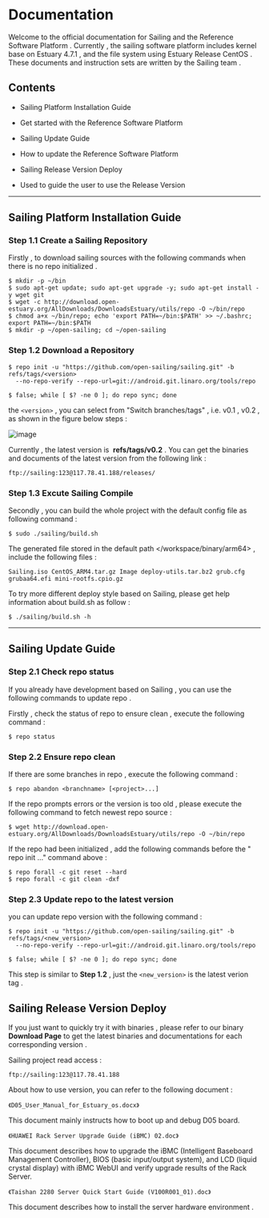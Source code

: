 # Documentation

  Welcome to the official documentation for Sailing and the Reference Software Platform . Currently , the sailing software platform includes kernel base on Estuary 4.7.1 , and the file system using Estuary Release CentOS . These documents and instruction sets are written by the Sailing team .

## Contents

- Sailing Platform Installation Guide

 - Get started with the Reference Software Platform

- Sailing Update Guide

 - How to update the Reference Software Platform

- Sailing Release Version Deploy

 - Used to guide the user to use the Release Version

***

## Sailing Platform Installation Guide

### Step 1.1 Create a Sailing Repository

Firstly , to download sailing sources with the following commands when there is no repo initialized .

    $ mkdir -p ~/bin
    $ sudo apt-get update; sudo apt-get upgrade -y; sudo apt-get install -y wget git 
    $ wget -c http://download.open-estuary.org/AllDownloads/DownloadsEstuary/utils/repo -O ~/bin/repo
    $ chmod a+x ~/bin/repo; echo 'export PATH=~/bin:$PATH' >> ~/.bashrc; export PATH=~/bin:$PATH
    $ mkdir -p ~/open-sailing; cd ~/open-sailing

### Step 1.2 Download a Repository

    $ repo init -u "https://github.com/open-sailing/sailing.git" -b refs/tags/<version> 
      --no-repo-verify --repo-url=git://android.git.linaro.org/tools/repo

    $ false; while [ $? -ne 0 ]; do repo sync; done

the `<version>` , you can select from "Switch branches/tags" , i.e. v0.1 , v0.2 , as shown in the figure below steps :

![image](https://github.com/open-sailing/sailing/blob/master/screenshots/version_select.png)

Currently , the latest version is  **refs/tags/v0.2** .
You can get the binaries and documents of the latest version from the following link :

    ftp://sailing:123@117.78.41.188/releases/
### Step 1.3 Excute Sailing Compile

Secondly , you can build the whole project with the default config file as following command :

    $ sudo ./sailing/build.sh
The generated file stored in the default path </workspace/binary/arm64> , include the following files :

    Sailing.iso CentOS_ARM4.tar.gz Image deploy-utils.tar.bz2 grub.cfg grubaa64.efi mini-rootfs.cpio.gz
To try more different deploy style based on Sailing, please get help information about build.sh as follow :

    $ ./sailing/build.sh -h

***

## Sailing Update Guide

### Step 2.1 Check repo status 

If you already have development based on Sailing , you can use the following commands to update repo .

Firstly , check the status of repo to ensure clean , execute the following command :

    $ repo status

### Step 2.2 Ensure repo clean

If there are some branches in repo , execute the following command :

    $ repo abandon <branchname> [<project>...]
If the repo prompts errors or the version is too old , please execute the following command to fetch newest repo source :

    $ wget http://download.open-estuary.org/AllDownloads/DownloadsEstuary/utils/repo -O ~/bin/repo

If the repo had been initialized , add the following commands before the " repo init ..." command above :

    $ repo forall -c git reset --hard 
    $ repo forall -c git clean -dxf

### Step 2.3 Update repo to the latest version

you can update repo version with the following command :

    $ repo init -u "https://github.com/open-sailing/sailing.git" -b refs/tags/<new_version> 
      --no-repo-verify --repo-url=git://android.git.linaro.org/tools/repo

    $ false; while [ $? -ne 0 ]; do repo sync; done

This step is similar to **Step 1.2** , just the `<new_version>` is the latest verion tag .

## Sailing Release Version Deploy

If you just want to quickly try it with binaries , please refer to our binary **Download Page** to get the latest binaries and documentations for each corresponding version .

Sailing project read access :

    ftp://sailing:123@117.78.41.188

About how to use version, you can refer to the following document :

    《D05_User_Manual_for_Estuary_os.docx》
This document mainly instructs how to boot up and debug D05 board.

    《HUAWEI Rack Server Upgrade Guide (iBMC) 02.doc》
This document describes how to upgrade the iBMC (Intelligent Baseboard Management Controller), BIOS (basic input/output system), and LCD (liquid crystal display) with iBMC WebUI and verify upgrade results of the Rack Server.

    《Taishan 2280 Server Quick Start Guide (V100R001_01).doc》
This document describes how to install the server hardware environment .
